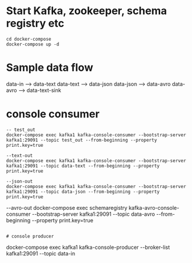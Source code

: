# Start Kafka, zookeeper, schema registry etc
```
cd docker-compose
docker-compose up -d
```


# Sample data flow

data-in  --> data-text
data-text --> data-json
data-json --> data-avro
data-avro --> data-text-sink

# console consumer
```
-- test_out
docker-compose exec kafka1 kafka-console-consumer --bootstrap-server kafka1:29091 --topic test_out --from-beginning --property print.key=true

--text-out
docker-compose exec kafka1 kafka-console-consumer --bootstrap-server kafka1:29091 --topic data-text --from-beginning --property print.key=true

--json-out
docker-compose exec kafka1 kafka-console-consumer --bootstrap-server kafka1:29091 --topic data-json --from-beginning --property print.key=true
```

--avro-out
docker-compose exec schemaregistry kafka-avro-console-consumer --bootstrap-server kafka1:29091 --topic data-avro --from-beginning --property print.key=true
```

# console producer
```
docker-compose exec kafka1 kafka-console-producer --broker-list kafka1:29091 --topic data-in
```

